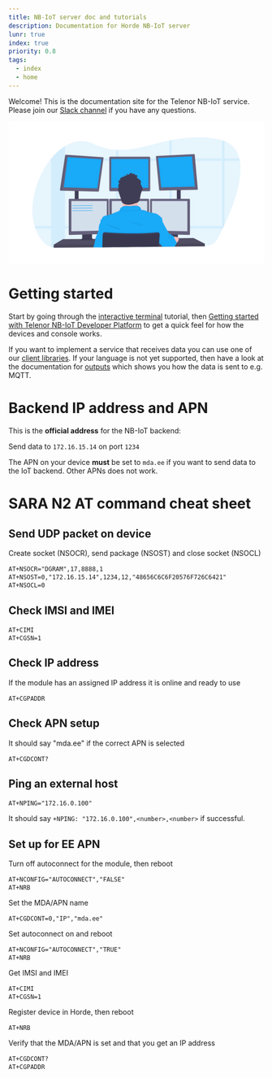 ```yaml
---
title: NB-IoT server doc and tutorials
description: Documentation for Horde NB-IoT server
lunr: true
index: true
priority: 0.8
tags:
  - index
  - home
---
```


Welcome! This is the documentation site for the Telenor NB-IoT service. Please join our [Slack channel](https://join.slack.com/t/telenor-nbiot/shared_invite/enQtNDQ2MjczOTk4MDM2LWE4MGY3ZjYzMDM0NGFjMzdlMTQ1NzUyOWYwMGI3Mzk2NzFkNmQ2Mjg5MGIxNzEyNmI2ZmUyYWE5MjVmMjRkYzY) if you have any questions.

![Welcome to tutorials](undraw_programming_2svr.png)

# Getting started

Start by going through the [interactive terminal](tutorials/interactive-terminal.md)
tutorial, then [Getting started with Telenor NB-IoT Developer Platform](tutorials/getting-started.md)
to get a quick feel for how the devices and console works.

If you want to implement a service that receives data you can use one of our [client libraries](libs.md).
If your language is not yet supported, then have a look at the documentation
for [outputs](api/outputs.md) which shows you how the data is sent to e.g. MQTT.

# Backend IP address and APN

This is the **official address** for the NB-IoT backend:

Send data to `172.16.15.14` on port `1234`

The APN on your device **must** be set to `mda.ee` if you want to send data to
the IoT backend. Other APNs does not work.

# SARA N2 AT command cheat sheet

## Send UDP packet on device

Create socket (NSOCR), send package (NSOST) and close socket (NSOCL)

```text
AT+NSOCR="DGRAM",17,8888,1
AT+NSOST=0,"172.16.15.14",1234,12,"48656C6C6F20576F726C6421"
AT+NSOCL=0
```

## Check IMSI and IMEI

```text
AT+CIMI
AT+CGSN=1
```

## Check IP address

If the module has an assigned IP address it is online and ready to use

```text
AT+CGPADDR
```

## Check APN setup

It should say "mda.ee" if the correct APN is selected

```text
AT+CGDCONT?
```

## Ping an external host

```text
AT+NPING="172.16.0.100"
```

It should say `+NPING: "172.16.0.100",<number>,<number>` if successful.

## Set up for EE APN

Turn off autoconnect for the module, then reboot

```text
AT+NCONFIG="AUTOCONNECT","FALSE"
AT+NRB
```

Set the MDA/APN name

```text
AT+CGDCONT=0,"IP","mda.ee"
```

Set autoconnect on and reboot

```text
AT+NCONFIG="AUTOCONNECT","TRUE"
AT+NRB
```

Get IMSI and IMEI

```text
AT+CIMI
AT+CGSN=1
```

Register device in Horde, then reboot

```text
AT+NRB
```

Verify that the MDA/APN is set and that you get an IP address

```text
AT+CGDCONT?
AT+CGPADDR
```
